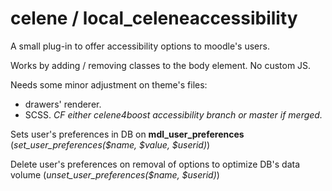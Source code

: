 
# celene / local_celeneaccessibility

A small plug-in to offer accessibility options to moodle's users.

Works by adding / removing classes to the body element. No custom JS.

Needs some minor adjustment on theme's files: 
- drawers' renderer.
- SCSS.
*CF either celene4boost accessibility branch or master if merged.*

Sets user's preferences in DB on **mdl_user_preferences** (*set_user_preferences($name, $value, $userid)*)

Delete user's preferences on removal of options to optimize DB's data volume (*unset_user_preferences($name, $userid)*)




